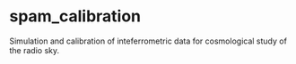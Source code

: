 # spam_calibration
Simulation and calibration of inteferrometric data for cosmological study of the radio sky.  
